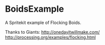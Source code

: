 BoidsExample
============

A Spritekit example of Flocking Boids.

Thanks to Giants:
http://onedayitwillmake.com/
http://processing.org/examples/flocking.html
